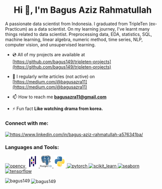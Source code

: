 <h1 align="center">Hi 👋, I'm Bagus Aziz Rahmatullah</h1>

A passionate data scientist from Indonesia. I graduated from TripleTen (ex-Practicum) as a data scientist. On my learning journey, I've learnt many things related to data scientist. Preprocessing data, EDA, statistics, SQL, machine learning, linear algebra, numeric method, time series, NLP, computer vision, and unsupervised learning.

- 💿 All of my projects are available at [https://github.com/bagus149/tripleten-projects](https://github.com/bagus149/tripleten-projects)

- 📝 I regularly write articles (not active) on [https://medium.com/@bagusazra11](https://medium.com/@bagusazra11)

- 📫 How to reach me **bagusazra11@gmail.com**

- ⚡ Fun fact **Like watching drama from korea.**

<h3 align="left">Connect with me:</h3>
<p align="left">
<a href="https://linkedin.com/in/https://www.linkedin.com/in/bagus-aziz-rahmatullah-a576341ba/" target="blank"><img align="center" src="https://raw.githubusercontent.com/rahuldkjain/github-profile-readme-generator/master/src/images/icons/Social/linked-in-alt.svg" alt="https://www.linkedin.com/in/bagus-aziz-rahmatullah-a576341ba/" height="30" width="40" /></a>
</p>

<h3 align="left">Languages and Tools:</h3>
<p align="left"> <a href="https://opencv.org/" target="_blank" rel="noreferrer"> <img src="https://www.vectorlogo.zone/logos/opencv/opencv-icon.svg" alt="opencv" width="40" height="40"/> </a> <a href="https://pandas.pydata.org/" target="_blank" rel="noreferrer"> <img src="https://raw.githubusercontent.com/devicons/devicon/2ae2a900d2f041da66e950e4d48052658d850630/icons/pandas/pandas-original.svg" alt="pandas" width="40" height="40"/> </a> <a href="https://www.postgresql.org" target="_blank" rel="noreferrer"> <img src="https://raw.githubusercontent.com/devicons/devicon/master/icons/postgresql/postgresql-original-wordmark.svg" alt="postgresql" width="40" height="40"/> </a> <a href="https://www.python.org" target="_blank" rel="noreferrer"> <img src="https://raw.githubusercontent.com/devicons/devicon/master/icons/python/python-original.svg" alt="python" width="40" height="40"/> </a> <a href="https://pytorch.org/" target="_blank" rel="noreferrer"> <img src="https://www.vectorlogo.zone/logos/pytorch/pytorch-icon.svg" alt="pytorch" width="40" height="40"/> </a> <a href="https://scikit-learn.org/" target="_blank" rel="noreferrer"> <img src="https://upload.wikimedia.org/wikipedia/commons/0/05/Scikit_learn_logo_small.svg" alt="scikit_learn" width="40" height="40"/> </a> <a href="https://seaborn.pydata.org/" target="_blank" rel="noreferrer"> <img src="https://seaborn.pydata.org/_images/logo-mark-lightbg.svg" alt="seaborn" width="40" height="40"/> </a> <a href="https://www.tensorflow.org" target="_blank" rel="noreferrer"> <img src="https://www.vectorlogo.zone/logos/tensorflow/tensorflow-icon.svg" alt="tensorflow" width="40" height="40"/> </a> </p>

<p><img align="left" src="https://github-readme-stats.vercel.app/api/top-langs?username=bagus149&show_icons=true&locale=en&layout=compact" alt="bagus149" /></p>

<p>&nbsp;<img align="center" src="https://github-readme-stats.vercel.app/api?username=bagus149&show_icons=true&locale=en" alt="bagus149" /></p>
